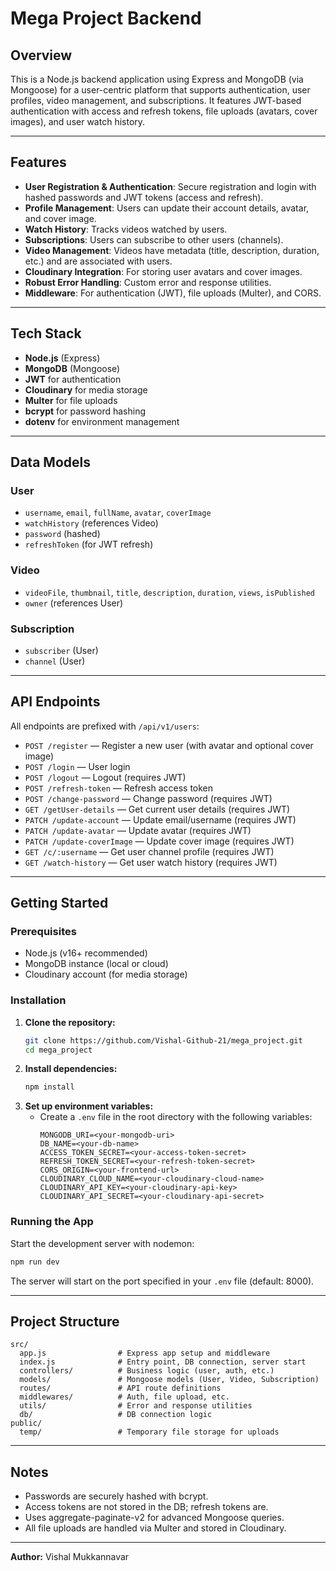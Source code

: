 # Mega Project Backend

## Overview

This is a Node.js backend application using Express and MongoDB (via Mongoose) for a user-centric platform that supports authentication, user profiles, video management, and subscriptions. It features JWT-based authentication with access and refresh tokens, file uploads (avatars, cover images), and user watch history.

---

## Features

- **User Registration & Authentication**: Secure registration and login with hashed passwords and JWT tokens (access and refresh).
- **Profile Management**: Users can update their account details, avatar, and cover image.
- **Watch History**: Tracks videos watched by users.
- **Subscriptions**: Users can subscribe to other users (channels).
- **Video Management**: Videos have metadata (title, description, duration, etc.) and are associated with users.
- **Cloudinary Integration**: For storing user avatars and cover images.
- **Robust Error Handling**: Custom error and response utilities.
- **Middleware**: For authentication (JWT), file uploads (Multer), and CORS.

---

## Tech Stack

- **Node.js** (Express)
- **MongoDB** (Mongoose)
- **JWT** for authentication
- **Cloudinary** for media storage
- **Multer** for file uploads
- **bcrypt** for password hashing
- **dotenv** for environment management

---

## Data Models

### User
- `username`, `email`, `fullName`, `avatar`, `coverImage`
- `watchHistory` (references Video)
- `password` (hashed)
- `refreshToken` (for JWT refresh)

### Video
- `videoFile`, `thumbnail`, `title`, `description`, `duration`, `views`, `isPublished`
- `owner` (references User)

### Subscription
- `subscriber` (User)
- `channel` (User)

---

## API Endpoints

All endpoints are prefixed with `/api/v1/users`:

- `POST /register` — Register a new user (with avatar and optional cover image)
- `POST /login` — User login
- `POST /logout` — Logout (requires JWT)
- `POST /refresh-token` — Refresh access token
- `POST /change-password` — Change password (requires JWT)
- `GET /getUser-details` — Get current user details (requires JWT)
- `PATCH /update-account` — Update email/username (requires JWT)
- `PATCH /update-avatar` — Update avatar (requires JWT)
- `PATCH /update-coverImage` — Update cover image (requires JWT)
- `GET /c/:username` — Get user channel profile (requires JWT)
- `GET /watch-history` — Get user watch history (requires JWT)

---

## Getting Started

### Prerequisites

- Node.js (v16+ recommended)
- MongoDB instance (local or cloud)
- Cloudinary account (for media storage)

### Installation

1. **Clone the repository:**
   ```bash
   git clone https://github.com/Vishal-Github-21/mega_project.git
   cd mega_project
   ```
2. **Install dependencies:**
   ```bash
   npm install
   ```
3. **Set up environment variables:**
   - Create a `.env` file in the root directory with the following variables:
     ```env
     MONGODB_URI=<your-mongodb-uri>
     DB_NAME=<your-db-name>
     ACCESS_TOKEN_SECRET=<your-access-token-secret>
     REFRESH_TOKEN_SECRET=<your-refresh-token-secret>
     CORS_ORIGIN=<your-frontend-url>
     CLOUDINARY_CLOUD_NAME=<your-cloudinary-cloud-name>
     CLOUDINARY_API_KEY=<your-cloudinary-api-key>
     CLOUDINARY_API_SECRET=<your-cloudinary-api-secret>
     ```

### Running the App

Start the development server with nodemon:

```bash
npm run dev
```

The server will start on the port specified in your `.env` file (default: 8000).

---

## Project Structure

```
src/
  app.js                # Express app setup and middleware
  index.js              # Entry point, DB connection, server start
  controllers/          # Business logic (user, auth, etc.)
  models/               # Mongoose models (User, Video, Subscription)
  routes/               # API route definitions
  middlewares/          # Auth, file upload, etc.
  utils/                # Error and response utilities
  db/                   # DB connection logic
public/
  temp/                 # Temporary file storage for uploads
```

---

## Notes

- Passwords are securely hashed with bcrypt.
- Access tokens are not stored in the DB; refresh tokens are.
- Uses aggregate-paginate-v2 for advanced Mongoose queries.
- All file uploads are handled via Multer and stored in Cloudinary.

---

**Author:** Vishal Mukkannavar
